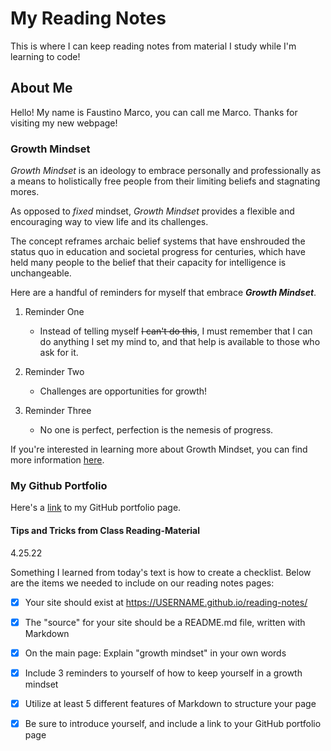 # My Reading Notes

This is where I can keep reading notes from material I study while I'm learning to code!

## About Me
Hello! My name is Faustino Marco, you can call me Marco. Thanks for visiting my new webpage!

### Growth Mindset

*Growth Mindset* is an ideology to embrace personally and professionally as a means to holistically free people from their limiting beliefs and stagnating mores.

As opposed to *fixed* mindset, *Growth Mindset* provides a flexible and encouraging way to view life and its challenges. 

The concept reframes archaic belief systems that have enshrouded the status quo in education and societal progress for centuries, which have held many people to the belief that their capacity for intelligence is unchangeable.

Here are a handful of reminders for myself that embrace ***Growth Mindset***.

1. Reminder One

   - Instead of telling myself ~~I can't do this~~, I must remember that I can do anything I set my mind to, and that help is available to those who ask for it.

2. Reminder Two

   - Challenges are opportunities for growth!

3. Reminder Three

   - No one is perfect, perfection is the nemesis of progress.

If you're interested in learning more about Growth Mindset, you can find more information [here](https://www.atlassian.com/blog/inside-atlassian/growth-mindset).

### My Github Portfolio

Here's a [link](https://github.com/faustino-marco) to my GitHub portfolio page.

#### Tips and Tricks from Class Reading-Material


4.25.22

Something I learned from today's text is how to create a checklist. Below are the items we needed to include on our reading notes pages:

- [x]    Your site should exist at https://USERNAME.github.io/reading-notes/
- [x]    The "source" for your site should be a README.md file, written with Markdown
- [x]    On the main page: Explain "growth mindset" in your own words
- [x]    Include 3 reminders to yourself of how to keep yourself in a growth mindset
- [x]    Utilize at least 5 different features of Markdown to structure your page
- [x]    Be sure to introduce yourself, and include a link to your GitHub portfolio page








